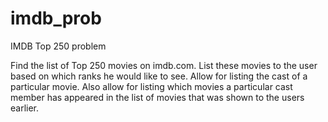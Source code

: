 imdb_prob
=========

IMDB Top 250 problem

Find the list of Top 250 movies on imdb.com. 
List these movies to the user based on which ranks he would like to see. 
Allow for listing the cast of a particular movie. 
Also allow for listing which movies a particular cast member has appeared in the list of movies that was shown to the users earlier.
